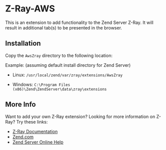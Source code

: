 Z-Ray-AWS
=============

This is an extension to add functionality to the Zend Server Z-Ray. It will result 
in additional tab(s) to be presented in the browser.

Installation
------------

Copy the `AwsZray` directory to the following location:

Example: (assuming default install directory for Zend Server)

* Linux: `/usr/local/zend/var/zray/extensions/AwsZray` 

* Windows: `C:\Program Files (x86)\Zend\ZendServer\data\zray\extensions`

More Info
------------

Want to add your own Z-Ray extension? Looking for more information on Z-Ray? Try these links:

- [Z-Ray Documentation](https://github.com/zend-server-extensions/Z-Ray-Documentation)
- [Zend.com](http://www.zend.com/en/products/server/z-ray)
- [Zend Server Online Help](http://files.zend.com/help/Zend-Server/zend-server.htm#z-ray_concept.htm)
